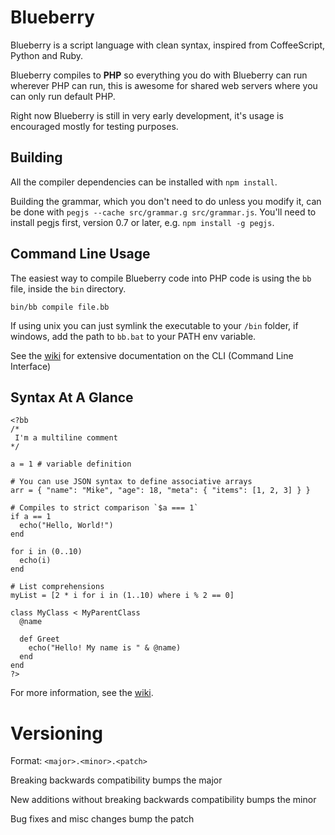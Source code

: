 # Blueberry
Blueberry is a script language with clean syntax, inspired from CoffeeScript, 
Python and Ruby.

Blueberry compiles to __PHP__ so everything you do with Blueberry can run wherever
PHP can run, this is awesome for shared web servers where you can only run
default PHP.

Right now Blueberry is still in very early development, it's usage is encouraged
mostly for testing purposes.

## Building

All the compiler dependencies can be installed with `npm install`.

Building the grammar, which you don't need to do unless you modify it, can be done with `pegjs --cache src/grammar.g src/grammar.js`. You'll need to install pegjs first, version 0.7 or later, e.g. `npm install -g pegjs`.

## Command Line Usage

The easiest way to compile Blueberry code into PHP code is using the 
```bb``` file, inside the ```bin``` directory. 

```bin/bb compile file.bb```

If using unix you can just symlink the executable to your ```/bin``` folder, 
if windows, add the path to ```bb.bat``` to your PATH env variable.

See the [wiki](https://github.com/gosukiwi/Blueberry/wiki) for extensive documentation on the CLI (Command Line Interface)

## Syntax At A Glance

```
<?bb
/* 
 I'm a multiline comment
*/

a = 1 # variable definition

# You can use JSON syntax to define associative arrays
arr = { "name": "Mike", "age": 18, "meta": { "items": [1, 2, 3] } }

# Compiles to strict comparison `$a === 1`
if a == 1
  echo("Hello, World!")
end

for i in (0..10)
  echo(i)
end

# List comprehensions
myList = [2 * i for i in (1..10) where i % 2 == 0]

class MyClass < MyParentClass
  @name

  def Greet
    echo("Hello! My name is " & @name)
  end
end
?>
```

For more information, see the [wiki](https://github.com/gosukiwi/Blueberry/wiki).

# Versioning
Format: ```<major>.<minor>.<patch>```

Breaking backwards compatibility bumps the major

New additions without breaking backwards compatibility bumps the minor

Bug fixes and misc changes bump the patch
